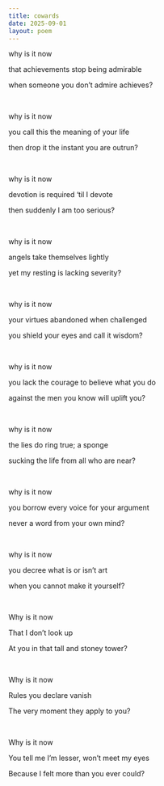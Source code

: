 ```yaml
---
title: cowards
date: 2025-09-01
layout: poem
---
```


why is it now

that achievements stop being admirable

when someone you don’t admire achieves?

<br>

why is it now

you call this the meaning of your life

then drop it the instant you are outrun?

<br>

why is it now

devotion is required ‘til I devote

then suddenly I am too serious?

<br>

why is it now

angels take themselves lightly 

yet my resting is lacking severity?

<br>

why is it now

your virtues abandoned when challenged

you shield your eyes and call it wisdom?

<br>

why is it now

you lack the courage to believe what you do

against the men you know will uplift you?

<br>

why is it now

the lies do ring true; a sponge

sucking the life from all who are near?

<br>

why is it now

you borrow every voice for your argument

never a word from your own mind?

<br>

why is it now 

you decree what is or isn’t art

when you cannot make it yourself?

<br>

Why is it now

That I don’t look up

At you in that tall and stoney tower?

<br>

Why is it now

Rules you declare vanish

The very moment they apply to you?

<br>

Why is it now

You tell me I’m lesser, won’t meet my eyes

Because I felt more than you ever could? 



  
